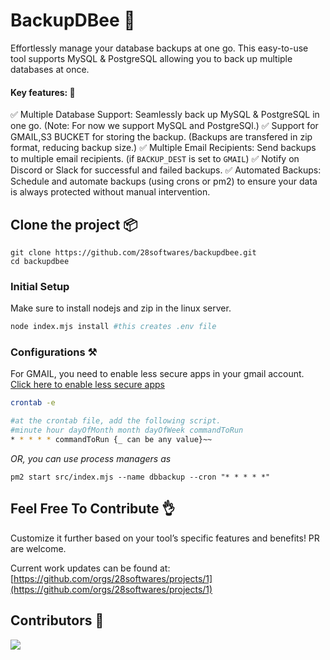 # BackupDBee 🐝

Effortlessly manage your database backups at one go. This easy-to-use tool supports MySQL & PostgreSQL allowing you to back up multiple databases at once.

#### Key features: 🚀

✅ Multiple Database Support: Seamlessly back up MySQL & PostgreSQL in one go. (Note: For now we support MySQL and PostgreSQl.)
✅ Support for GMAIL,S3 BUCKET for storing the backup. (Backups are transfered in zip format, reducing backup size.)
✅ Multiple Email Recipients: Send backups to multiple email recipients. (if `BACKUP_DEST` is set to `GMAIL`)
✅ Notify on Discord or Slack for successful and failed backups.
✅ Automated Backups: Schedule and automate backups (using crons or pm2) to ensure your data is always protected without manual intervention.

## Clone the project 📦

```
git clone https://github.com/28softwares/backupdbee.git
cd backupdbee
```

### Initial Setup

Make sure to install nodejs and zip in the linux server.

```bash
node index.mjs install #this creates .env file
```

### Configurations ⚒️

For GMAIL, you need to enable less secure apps in your gmail account. [Click here to enable less secure apps](https://myaccount.google.com/lesssecureapps)

```bash
crontab -e

#at the crontab file, add the following script.
#minute hour dayOfMonth month dayOfWeek commandToRun
* * * * * commandToRun {_ can be any value}~~
```

_OR, you can use process managers as_

```
pm2 start src/index.mjs --name dbbackup --cron "* * * * *"
```

## Feel Free To Contribute 👌

Customize it further based on your tool’s specific features and benefits! PR are welcome.

Current work updates can be found at:
[https://github.com/orgs/28softwares/projects/1](https://github.com/orgs/28softwares/projects/1)

## Contributors 🤝

<a href = "https://github.com/28softwares/backupdbee">
  <img src = "https://contrib.rocks/image?repo=28softwares/backupdbee"/>
</a>
